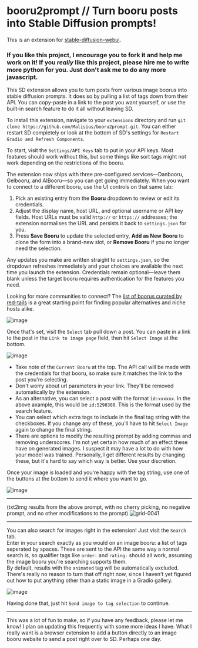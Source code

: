 # booru2prompt // Turn booru posts into Stable Diffusion prompts!

This is an extension for [stable-diffusion-webui](https://github.com/AUTOMATIC1111/stable-diffusion-webui).

### If you like this project, I encourage you to fork it and help me work on it! If you *really* like this project, please hire me to write more python for you. Just don't ask me to do any more javascript.

This SD extension allows you to turn posts from various image boorus into stable diffusion prompts. It does so by pulling a list of tags down from their API. You can copy-paste in a link to the post you want yourself, or use the built-in search feature to do it all without leaving SD.

To install this extension, navigate to your `extensions` directory and run `git clone https://github.com/Malisius/booru2prompt.git`. You can either restart SD completely or look at the bottom of SD's settings for `Restart Gradio and Refresh Components`. 

To start, visit the `Settings/API Keys` tab to put in your API keys. Most features should work without this, but some things like sort tags might not work depending on the restrictions of the booru.

The extension now ships with three pre-configured services—Danbooru, Gelbooru, and AIBooru—so you can get going immediately. When you want to connect to a different booru, use the UI controls on that same tab:

1. Pick an existing entry from the **Booru** dropdown to review or edit its credentials.
2. Adjust the display name, host URL, and optional username or API key fields. Host URLs must be valid `http://` or `https://` addresses; the extension normalises the URL and persists it back to `settings.json` for you.
3. Press **Save Booru** to update the selected entry, **Add as New Booru** to clone the form into a brand-new slot, or **Remove Booru** if you no longer need the selection.

Any updates you make are written straight to `settings.json`, so the dropdown refreshes immediately and your choices are available the next time you launch the extension. Credentials remain optional—leave them blank unless the target booru requires authentication for the features you need.

Looking for more communities to connect? The [list of boorus curated by red-tails](https://github.com/red-tails/list-of-boorus) is a great starting point for finding popular alternatives and niche hosts alike.
  
![image](https://user-images.githubusercontent.com/6227122/202934555-5eb73c22-aa8c-4757-b122-c47e6b7e7964.png)

Once that's set, visit the `Select` tab pull down a post. You can paste in a link to the post in the `Link to image page` field, then hit `Select Image` at the bottom.  
  
![image](https://user-images.githubusercontent.com/6227122/202934902-a990e190-cb51-451c-89ba-0c61c7ac3cf4.png)
  
- Take note of the `Current Booru` at the top. The API call will be made with the credentials for that booru, so make sure it matches the link to the post you're selecting.
- Don't worry about url parameters in your link. They'll be removed automatically by the extension.
- As an alternative, you can select a post with the format `id:xxxxxx`. In the above axample, this would be `id:5298308`. This is the format used by the search feature.
- You can select which extra tags to include in the final tag string with the checkboxes. If you change any of these, you'll have to hit `Select Image` again to change the final string.
- There are options to modify the resulting prompt by adding commas and removing underscores. I'm not yet certain how much of an effect these have on generated images. I suspect it may have a lot to do with how your model was trained. Personally, I get different results by changing these, but it's hard to say which way is better. Use your discretion.
  
Once your image is loaded and you're happy with the tag string, use one of the buttons at the bottom to send it where you want to go.  
  
  ![image](https://user-images.githubusercontent.com/6227122/202936317-c1d6741a-d6e3-43de-8d83-c6ca78ea92f2.png)
  
---
  
(txt2img results from the above prompt, with no cherry picking, no negative prompt, and no other modifications to the prompt)
![grid-0041](https://user-images.githubusercontent.com/6227122/202936978-4850e02c-cf41-4a23-a0ba-cf33fc78b0e8.png)  

---
   
You can also search for images right in the extension! Just visit the `Search` tab.  
Enter in your search exactly as you would on an image booru: a list of tags seperated by spaces. These are sent to the API the same way a normal search is, so qualifier tags like `order:` and `rating:` should all work, assuming the image booru you're searching supports them.  
By default, results with the `animated` tag will be automatically excluded. There's really no reason to turn that off right now, since I haven't yet figured out how to put anything other than a static image in a Gradio gallery.  
  
![image](https://user-images.githubusercontent.com/6227122/202935945-73aee137-e788-4588-947a-96c84f76cd6e.png)
  
Having done that, just hit `Send image to tag selection` to continue.  
  
---
This was a lot of fun to make, so if you have any feedback, please let me know! I plan on updating this frequently with some more ideas I have. What I really want is a browser extension to add a button directly to an image booru website to send a post right over to SD. Perhaps one day.
